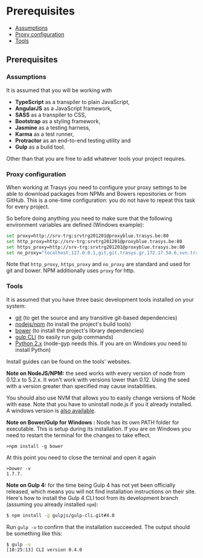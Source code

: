 # Prerequisites

 - [Assumptions](#assumptions)
 - [Proxy configuration](#proxy)
 - [Tools](#tools)

<a name="prerequisites" href="prerequisites"></a>
## Prerequisites

<a name="assumptions" href="assumptions"></a>
### Assumptions
It is assumed that you will be working with

 - **TypeScript** as a transpiler to plain JavaScript,
 - **AngularJS** as a JavaScript framework,
 - **SASS** as a transpiler to CSS,
 - **Bootstrap** as a styling framework,
 - **Jasmine** as a testing harness,
 - **Karma** as a test runner,
 - **Protractor** as an end-to-end testing utility and
 - **Gulp** as a build tool.

Other than that you are free to add whatever tools your project requires.

<a name="proxy" href="proxy"></a>
### Proxy configuration
When working at Trasys you need to configure your proxy settings to be able to download
packages from NPMs and Bowers repositories or from GitHub. This is a one-time configuration: you do not have to repeat
this task for every project.

So before doing anything you need to make sure that the following environment variables are defined (Windows example):

```sh
set proxy=http://srv-trg:srvtrg201201@proxyblue.trasys.be:80
set http_proxy=http://srv-trg:srvtrg201201@proxyblue.trasys.be:80
set https_proxy=http://srv-trg:srvtrg201201@proxyblue.trasys.be:80
set no_proxy="localhost,127.0.0.1,git,git.trasys.gr,172.17.54.6,svn.trasys.gr,172.17.54.4"
```

Note that `http_proxy`, `https_proxy` and `no_proxy` are standard and used for git and bower.
NPM additionally uses `proxy` for http.

<a name="tools" href="tools"></a>
### Tools
It is assumed that you have three basic development tools installed on your system:

- [git][1] (to get the source and any transitive git-based dependencies)
- [nodejs/npm][2] (to install the project's build tools)
- [bower][3] (to install the project's library dependencies)
- [gulp CLI][4] (to easily run gulp commands)
- [Python 2.x][5] (node-gyp needs this. If you are on Windows you need to install Python)

Install guides can be found on the tools' websites.

**Note on NodeJS/NPM:** the seed works with every version of node from 0.12.x to 5.2.x. It won't work with versions lower than 0.12. Using the seed with a version greater than specified may cause instabilities.

You should also use NVM that allows you to easily change versions of Node with ease. Note that you have to uninstall node.js if you it already installed.
A windows version is [also available](https://github.com/coreybutler/nvm-windows).

**Note on Bower/Gulp for Windows :** 
Node has its own PATH folder for executable. This is setup during its installation. If you are on Windows you need to restart the terminal
for the changes to take effect.

```
>npm install -g bower
```

At this point you need to close the terninal and open it again

```
>bower -v
1.7.7.
```

**Note on Gulp 4:** for the time being Gulp 4 has not yet been officially released, which means you will not find
installation instructions on their site. Here's how to install the Gulp 4 CLI tool from its development branch
(assuming you already installed `npm`):

```sh
$ npm install -g gulpjs/gulp-cli.git#4.0
```

Run `gulp -v` to confirm that the installation succeeded. The output should be something like this:

```sh
$ gulp -v
[10:25:13] CLI version 0.4.0
```

[1]: http://git-scm.com/
[2]: http://nodejs.org/
[3]: http://bower.io/
[4]: http://gulpjs.com/
[5]: https://www.python.org/
